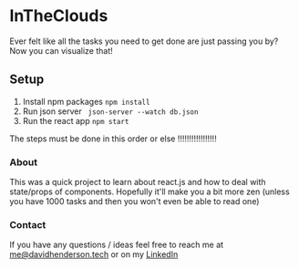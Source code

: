 # InTheClouds
Ever felt like all the tasks you need to get done are just passing you by? Now you can visualize that!

## Setup
1. Install npm packages
``` npm install ```
2. Run json server
``` json-server --watch db.json```
3. Run the react app
``` npm start ```

The steps must be done in this order or else !!!!!!!!!!!!!!!!!

### About
This was a quick project to learn about react.js and how to deal with state/props of components.
Hopefully it'll make you a bit more zen (unless you have 1000 tasks and then you won't even be able to read one)

### Contact
If you have any questions / ideas feel free to reach me at [me@davidhenderson.tech](mailto:me@davidhenderson.tech)
or on my [LinkedIn](https://www.LinkedIn.com/in/davidhendersontech)
